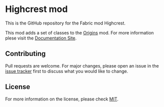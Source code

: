 # Highcrest mod

This is the GitHub repository for the Fabric mod Highcrest.

This mod adds a set of classes to the [Origins](https://github.com/apace100/origins-fabric) mod. For more information plese visit the [Documentation Site](https://www.youtube.com/watch?v=iik25wqIuFo).

## Contributing
Pull requests are welcome. For major changes, please open an issue in the [issue tracker](https://github.com/Tetemaku/Highcrest/issues) first to discuss what you would like to change.


## License
For more information on the license, please check [MIT](https://choosealicense.com/licenses/mit/).
